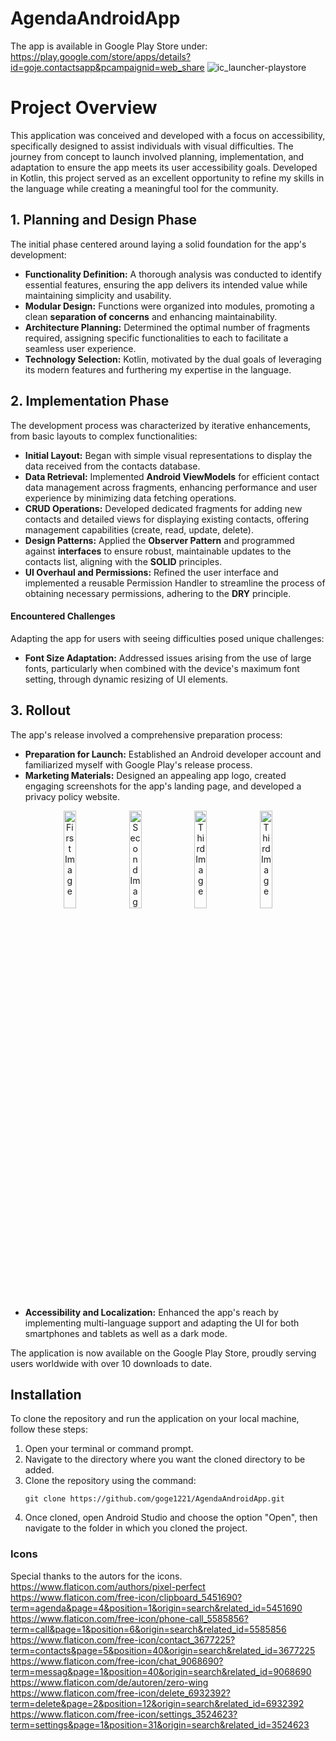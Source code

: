 
# AgendaAndroidApp

The app is available in Google Play Store under: https://play.google.com/store/apps/details?id=goje.contactsapp&pcampaignid=web_share
![ic_launcher-playstore](https://github.com/goge1221/Simply-Contacts-App/assets/75140192/3386892d-8994-4286-8b98-59f68b1c4f2a)



# Project Overview

This application was conceived and developed with a focus on accessibility, specifically designed to assist individuals with visual difficulties. The journey from concept to launch involved planning, implementation, and adaptation to ensure the app meets its user accessibility goals. Developed in Kotlin, this project served as an excellent opportunity to refine my skills in the language while creating a meaningful tool for the community.

## 1. Planning and Design Phase

The initial phase centered around laying a solid foundation for the app's development:

- **Functionality Definition:** A thorough analysis was conducted to identify essential features, ensuring the app delivers its intended value while maintaining simplicity and usability.
- **Modular Design:** Functions were organized into modules, promoting a clean **separation of concerns** and enhancing maintainability.
- **Architecture Planning:** Determined the optimal number of fragments required, assigning specific functionalities to each to facilitate a seamless user experience.
- **Technology Selection:** Kotlin, motivated by the dual goals of leveraging its modern features and furthering my expertise in the language.

## 2. Implementation Phase

The development process was characterized by iterative enhancements, from basic layouts to complex functionalities:

- **Initial Layout:** Began with simple visual representations to display the data received from the contacts database.
- **Data Retrieval:** Implemented **Android ViewModels** for efficient contact data management across fragments, enhancing performance and user experience by minimizing data fetching operations.
- **CRUD Operations:** Developed dedicated fragments for adding new contacts and detailed views for displaying existing contacts, offering management capabilities (create, read, update, delete).
- **Design Patterns:** Applied the **Observer Pattern** and programmed against **interfaces** to ensure robust, maintainable updates to the contacts list, aligning with the **SOLID** principles.
- **UI Overhaul and Permissions:** Refined the user interface and implemented a reusable Permission Handler to streamline the process of obtaining necessary permissions, adhering to the **DRY** principle.

#### Encountered Challenges
Adapting the app for users with seeing difficulties posed unique challenges:

- **Font Size Adaptation:** Addressed issues arising from the use of large fonts, particularly when combined with the device's maximum font setting, through dynamic resizing of UI elements.

## 3. Rollout

The app's release involved a comprehensive preparation process:

- **Preparation for Launch:** Established an Android developer account and familiarized myself with Google Play's release process.
- **Marketing Materials:** Designed an appealing app logo, created engaging screenshots for the app's landing page, and developed a privacy policy website.
<p align="center">
  <img src="https://github.com/goge1221/Simply-Contacts-App/assets/75140192/80564a04-e948-4c81-ad25-496db1c92da9" alt="First Image" width="20%">
  <img src="https://github.com/goge1221/Simply-Contacts-App/assets/75140192/819bdc6a-e16b-4d67-bc0e-b4350280e970" alt="Second Image" width="20%">
  <img src="https://github.com/goge1221/Simply-Contacts-App/assets/75140192/00f0cb99-2455-427f-81d9-9e00b423ba58" alt="Third Image" width="20%">
  <img src="https://github.com/goge1221/Simply-Contacts-App/assets/75140192/d4194413-0a83-41aa-8ebb-e3c8e3997e13" alt="Third Image" width="20%">
</p>

- **Accessibility and Localization:** Enhanced the app's reach by implementing multi-language support and adapting the UI for both smartphones and tablets as well as a dark mode.

The application is now available on the Google Play Store, proudly serving users worldwide with over 10 downloads to date.


## Installation
To clone the repository and run the application on your local machine, follow these steps:

1. Open your terminal or command prompt.
2. Navigate to the directory where you want the cloned directory to be added.
3. Clone the repository using the command:
    ```
    git clone https://github.com/goge1221/AgendaAndroidApp.git
    ```
4. Once cloned, open Android Studio and choose the option "Open", then navigate to the folder in which you cloned the project.
  
### Icons 
Special thanks to the autors for the icons. 
https://www.flaticon.com/authors/pixel-perfect 
https://www.flaticon.com/free-icon/clipboard_5451690?term=agenda&page=4&position=1&origin=search&related_id=5451690
https://www.flaticon.com/free-icon/phone-call_5585856?term=call&page=1&position=6&origin=search&related_id=5585856
https://www.flaticon.com/free-icon/contact_3677225?term=contacts&page=5&position=40&origin=search&related_id=3677225
https://www.flaticon.com/free-icon/chat_9068690?term=messag&page=1&position=40&origin=search&related_id=9068690
https://www.flaticon.com/de/autoren/zero-wing
https://www.flaticon.com/free-icon/delete_6932392?term=delete&page=2&position=12&origin=search&related_id=6932392
https://www.flaticon.com/free-icon/settings_3524623?term=settings&page=1&position=31&origin=search&related_id=3524623

